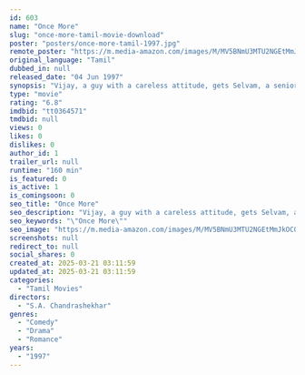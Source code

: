 ```yaml
---
id: 603
name: "Once More"
slug: "once-more-tamil-movie-download"
poster: "posters/once-more-tamil-1997.jpg"
remote_poster: "https://m.media-amazon.com/images/M/MV5BNmU3MTU2NGEtMmJkOC00ODAwLWE1ODYtMTRjMjkzZTc1OGQyXkEyXkFqcGdeQXVyOTk3NTc2MzE@._V1_SX300.jpg"
original_language: "Tamil"
dubbed_in: null
released_date: "04 Jun 1997"
synopsis: "Vijay, a guy with a careless attitude, gets Selvam, a senior home inmate, to act as his dad for an important business deal. Gradually, both help each other through their own experiences and problems."
type: "movie"
rating: "6.8"
imdbid: "tt0364571"
tmdbid: null
views: 0
likes: 0
dislikes: 0
author_id: 1
trailer_url: null
runtime: "160 min"
is_featured: 0
is_active: 1
is_comingsoon: 0
seo_title: "Once More"
seo_description: "Vijay, a guy with a careless attitude, gets Selvam, a senior home inmate, to act as his dad for an important business deal. Gradually, both help each other through their own experiences and problems."
seo_keywords: "\"Once More\""
seo_image: "https://m.media-amazon.com/images/M/MV5BNmU3MTU2NGEtMmJkOC00ODAwLWE1ODYtMTRjMjkzZTc1OGQyXkEyXkFqcGdeQXVyOTk3NTc2MzE@._V1_SX300.jpg"
screenshots: null
redirect_to: null
social_shares: 0
created_at: 2025-03-21 03:11:59
updated_at: 2025-03-21 03:11:59
categories:
  - "Tamil Movies"
directors:
  - "S.A. Chandrashekhar"
genres:
  - "Comedy"
  - "Drama"
  - "Romance"
years:
  - "1997"
---
```

